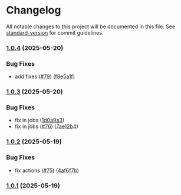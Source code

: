 # Changelog

All notable changes to this project will be documented in this file. See [standard-version](https://github.com/conventional-changelog/standard-version) for commit guidelines.

### [1.0.4](https://github.com/PawelGawlikDev/startify/compare/v1.0.3...v1.0.4) (2025-05-20)


### Bug Fixes

* add fixes ([#79](https://github.com/PawelGawlikDev/startify/issues/79)) ([f8e5a1f](https://github.com/PawelGawlikDev/startify/commit/f8e5a1f61a4ffb79c665dc30f4afcca5f6e49aa2))

### [1.0.3](https://github.com/PawelGawlikDev/startify/compare/v1.0.2...v1.0.3) (2025-05-20)


### Bug Fixes

* fix in jobs ([1d0a9a3](https://github.com/PawelGawlikDev/startify/commit/1d0a9a36fba3bf2d9586e95d9b52ee2c8f7421b8))
* fix in jobs ([#76](https://github.com/PawelGawlikDev/startify/issues/76)) ([7ae12b4](https://github.com/PawelGawlikDev/startify/commit/7ae12b49ce38bb71408de8e45df998f38399cbba))

### [1.0.2](https://github.com/PawelGawlikDev/startify/compare/v1.0.1...v1.0.2) (2025-05-19)


### Bug Fixes

* fix actions ([#75](https://github.com/PawelGawlikDev/startify/issues/75)) ([4af6f7b](https://github.com/PawelGawlikDev/startify/commit/4af6f7b815786548519b5a4cb4dc29528ee2b0de))

### [1.0.1](https://github.com/PawelGawlikDev/startify/compare/v0.0.21...v1.0.1) (2025-05-19)
